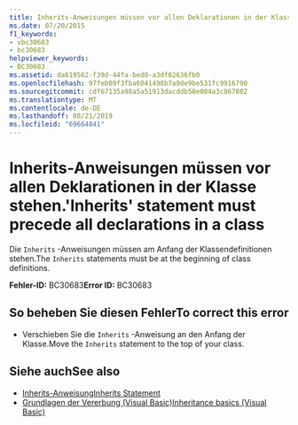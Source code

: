 ```yaml
---
title: Inherits-Anweisungen müssen vor allen Deklarationen in der Klasse stehen.
ms.date: 07/20/2015
f1_keywords:
- vbc30683
- bc30683
helpviewer_keywords:
- BC30683
ms.assetid: da619562-f39d-44fa-bed0-a3df02636fb0
ms.openlocfilehash: 97feb09f3fba6041498b7a9de9be531fc9916790
ms.sourcegitcommit: cdf67135a98a5a51913dacddb58e004a3c867802
ms.translationtype: MT
ms.contentlocale: de-DE
ms.lasthandoff: 08/21/2019
ms.locfileid: "69664841"
---
```

# <a name="inherits-statement-must-precede-all-declarations-in-a-class"></a><span data-ttu-id="e882a-102">Inherits-Anweisungen müssen vor allen Deklarationen in der Klasse stehen.</span><span class="sxs-lookup"><span data-stu-id="e882a-102">'Inherits' statement must precede all declarations in a class</span></span>
<span data-ttu-id="e882a-103">Die `Inherits` -Anweisungen müssen am Anfang der Klassendefinitionen stehen.</span><span class="sxs-lookup"><span data-stu-id="e882a-103">The `Inherits` statements must be at the beginning of class definitions.</span></span>  
  
 <span data-ttu-id="e882a-104">**Fehler-ID:** BC30683</span><span class="sxs-lookup"><span data-stu-id="e882a-104">**Error ID:** BC30683</span></span>  
  
## <a name="to-correct-this-error"></a><span data-ttu-id="e882a-105">So beheben Sie diesen Fehler</span><span class="sxs-lookup"><span data-stu-id="e882a-105">To correct this error</span></span>  
  
- <span data-ttu-id="e882a-106">Verschieben Sie die `Inherits` -Anweisung an den Anfang der Klasse.</span><span class="sxs-lookup"><span data-stu-id="e882a-106">Move the `Inherits` statement to the top of your class.</span></span>  
  
## <a name="see-also"></a><span data-ttu-id="e882a-107">Siehe auch</span><span class="sxs-lookup"><span data-stu-id="e882a-107">See also</span></span>

- [<span data-ttu-id="e882a-108">Inherits-Anweisung</span><span class="sxs-lookup"><span data-stu-id="e882a-108">Inherits Statement</span></span>](../../visual-basic/language-reference/statements/inherits-statement.md)
- [<span data-ttu-id="e882a-109">Grundlagen der Vererbung (Visual Basic)</span><span class="sxs-lookup"><span data-stu-id="e882a-109">Inheritance basics (Visual Basic)</span></span>](../programming-guide/language-features/objects-and-classes/inheritance-basics.md)
